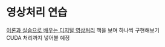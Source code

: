 # 영상처리 연습

[이론과 실습으로 배우는 디지털 영상처리](https://product.kyobobook.co.kr/detail/S000001743454) 책을 보며 하나씩 구현해보기 <br>
CUDA 처리까지 넣어볼 예정